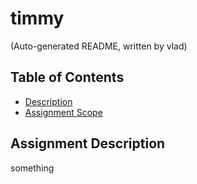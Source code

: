 # timmy
(Auto-generated README, written by vlad)

## Table of Contents
- [Description](#descr)
- [Assignment Scope](#scope)
        

## Assignment Description
something    

